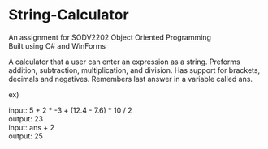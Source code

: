 # String-Calculator

An assignment for SODV2202 Object Oriented Programming  
Built using C# and WinForms

A calculator that a user can enter an expression as a string.
Preforms addition, subtraction, multiplication, and division. 
Has support for brackets, decimals and negatives.
Remembers last answer in a variable called ans.

ex)

 input: 5 + 2 * -3 + (12.4 - 7.6) * 10 / 2  
output: 23  
 input: ans + 2  
output: 25
